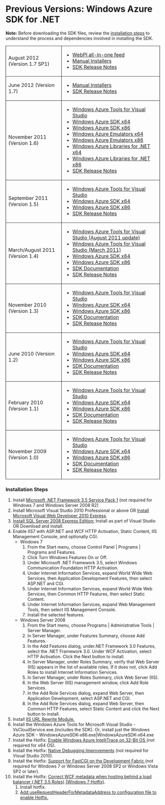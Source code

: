 <properties linkid="downloads-.net-archive" urlDisplayName="Windows Azure SDK Previous Releases" pageTitle="Windows Azure SDK for .NET previous release downloads" title="Windows Azure SDK for .NET previous release downloads" metaKeywords="download Azure SDK .NET" Description="Download previous versions of Windows Azure SDK for .NET." metaCanonical="" disqusComments="1" umbracoNaviHide="1" />


<h1>Previous Versions: Windows Azure SDK for .NET</h1><p><strong>Note:</strong> Before downloading the SDK files, review the <a href="#install">installation steps</a> to understand the process and dependencies involved in installing the SDK.</p>
<table border="1" cellspacing="0" cellpadding="10" style="border: #000000 0px solid;">
<tbody>

<tr>
<td style="width: 200px;">August 2012 (Version 1.7 SP1)</td>
<td style="width: 400px;">
<ul>
<li><a href="https://www.microsoft.com/web/handlers/webpi.ashx?command=getinstallerredirect&appid=vwdorvs11azurepack_1_7_1" target="_blank">WebPI all-in-one feed</a></li>
<li><a href="http://www.microsoft.com/en-us/download/details.aspx?id=30651" target="_blank">Manual Installers</a></li>
<li><a href="http://msdn.microsoft.com/en-us/library/windowsazure/jj156219.aspx" target="_blank">SDK Release Notes</a></li>
</ul>
</td>
</tr>

<tr>
<td style="width: 200px;">June 2012 (Version 1.7)</td>
<td style="width: 400px;">
<ul>
<li><a href="http://www.microsoft.com/en-us/download/details.aspx?id=29988" target="_blank">Manual Installers</a></li>
<li><a href="http://msdn.microsoft.com/en-us/library/windowsazure/jj156219.aspx" target="_blank">SDK Release Notes</a></li>
</ul>
</td>
</tr>

<tr>
<td style="width: 200px;">November 2011 (Version 1.6)</td>
<td style="width: 400px;">
<ul>
<li><a href="http://download.microsoft.com/download/D/F/4/DF442AB0-FAAE-44FF-A04E-F41E72FE6B6F/WindowsAzureTools.VS100.exe" target="_blank">Windows Azure Tools for Visual Studio</a></li>
<li><a href="http://download.microsoft.com/download/D/F/4/DF442AB0-FAAE-44FF-A04E-F41E72FE6B6F/WindowsAzureSDK-x64.msi" target="_blank">Windows Azure SDK x64</a></li>
<li><a href="http://download.microsoft.com/download/D/F/4/DF442AB0-FAAE-44FF-A04E-F41E72FE6B6F/WindowsAzureSDK-x86.msi" target="_blank">Windows Azure SDK x86</a></li>
<li><a href="http://download.microsoft.com/download/D/F/4/DF442AB0-FAAE-44FF-A04E-F41E72FE6B6F/WindowsAzureEmulator-x64.exe" target="_blank">Windows Azure Emulators x64</a></li>
<li><a href="http://download.microsoft.com/download/D/F/4/DF442AB0-FAAE-44FF-A04E-F41E72FE6B6F/WindowsAzureEmulator-x86.exe" target="_blank">Windows Azure Emulators x86</a></li>
<li><a href="http://download.microsoft.com/download/D/F/4/DF442AB0-FAAE-44FF-A04E-F41E72FE6B6F/WindowsAzureLibsForNet-x64.msi" target="_blank">Windows Azure Libraries for .NET x64</a></li>
<li><a href="http://download.microsoft.com/download/D/F/4/DF442AB0-FAAE-44FF-A04E-F41E72FE6B6F/WindowsAzureLibsForNet-x86.msi" target="_blank">Windows Azure Libraries for .NET x86</a></li>
<li><a href="http://msdn.microsoft.com/en-us/library/windowsazure/hh552718" target="_blank">SDK Release Notes</a></li>
</ul>
</td>
</tr>
<tr>
<td style="width: 200px;">September 2011 (Version 1.5)</td>
<td style="width: 400px;">
<ul>
<li><a href="http://download.microsoft.com/download/2/A/7/2A7DC494-73E4-4CED-8CB3-000A4B95CBC5/VSCloudService.VS100.en-us.msi" target="_blank">Windows Azure Tools for Visual Studio</a></li>
<li><a href="http://download.microsoft.com/download/2/A/7/2A7DC494-73E4-4CED-8CB3-000A4B95CBC5/WindowsAzureSDK-x64.exe" target="_blank">Windows Azure SDK x64</a></li>
<li><a href="http://download.microsoft.com/download/2/A/7/2A7DC494-73E4-4CED-8CB3-000A4B95CBC5/WindowsAzureSDK-x86.exe" target="_blank">Windows Azure SDK x86</a></li>
<li><a href="http://msdn.microsoft.com/en-us/library/windowsazure/hh403991.aspx" target="_blank">SDK Release Notes</a></li>
</ul>
</td>
</tr>
<tr>
<td style="width: 200px;">March/August 2011 (Version 1.4)</td>
<td style="width: 400px;">
<ul>
<li><a href="http://download.microsoft.com/download/E/E/E/EEE5FE31-E91F-4411-9786-54FD57B41588/VSCloudService.VS100.en-us.msi " target="_blank">Windows Azure Tools for Visual Studio (August 2011 update)</a></li>
<li><a href="http://download.microsoft.com/download/3/3/2/3321A9FA-64C3-463F-981A-4E17FC29B15B/VSCloudService.VS100.en-us.msi" target="_blank">Windows Azure Tools for Visual Studio (March 2011)</a></li>
<li><a href="http://download.microsoft.com/download/3/3/2/3321A9FA-64C3-463F-981A-4E17FC29B15B/WindowsAzureSDK-x64.exe" target="_blank">Windows Azure SDK x64</a></li>
<li><a href="http://download.microsoft.com/download/3/3/2/3321A9FA-64C3-463F-981A-4E17FC29B15B/WindowsAzureSDK-x86.exe " target="_blank">Windows Azure SDK x86</a></li>
<li><a href="http://download.microsoft.com/download/3/3/2/3321A9FA-64C3-463F-981A-4E17FC29B15B/WindowsAzureSDK.chm " target="_blank">SDK Documentation</a></li>
<li><a href="http://msdn.microsoft.com/en-us/library/windowsazure/gg680300.aspx" target="_blank">SDK Release Notes</a></li>
</ul>
</td>
</tr>
<tr>
<td style="width: 200px;">November 2010 (Version 1.3)</td>
<td style="width: 400px;">
<ul>
<li><a href="http://download.microsoft.com/download/8/5/D/85DD951E-5B68-4B31-847A-075D5B1396BC/VSCloudService.exe" target="_blank">Windows Azure Tools for Visual Studio</a></li>
<li><a href="http://download.microsoft.com/download/8/5/D/85DD951E-5B68-4B31-847A-075D5B1396BC/rdsdk-x64.exe" target="_blank">Windows Azure SDK x64</a></li>
<li><a href="http://download.microsoft.com/download/8/5/D/85DD951E-5B68-4B31-847A-075D5B1396BC/rdsdk-x86.exe" target="_blank">Windows Azure SDK x86</a></li>
<li><a href="http://download.microsoft.com/download/8/5/D/85DD951E-5B68-4B31-847A-075D5B1396BC/WindowsAzureSDK.CHM " target="_blank">SDK Documentation</a></li>
<li><a href="http://msdn.microsoft.com/en-us/library/windowsazure/gg465715.aspx" target="_blank">SDK Release Notes</a></li>
</ul>
</td>
</tr>
<tr>
<td style="width: 200px;">June 2010 (Version 1.2)</td>
<td style="width: 400px;">
<ul>
<li><a href="http://download.microsoft.com/DOWNLOAD/1/F/9/1F96D60F-EBE9-44CB-BD58-88C2EC14929E/VSCLOUDSERVICE.EXE" target="_blank">Windows Azure Tools for Visual Studio</a></li>
<li><a href="http://download.microsoft.com/DOWNLOAD/1/A/4/1A4A1EBD-0360-42D9-B418-BE77023060E1/WINDOWSAZURESDK-X64.EXE" target="_blank">Windows Azure SDK x64</a></li>
<li><a href="http://download.microsoft.com/DOWNLOAD/1/A/4/1A4A1EBD-0360-42D9-B418-BE77023060E1/WINDOWSAZURESDK-X86.EXE" target="_blank">Windows Azure SDK x86</a></li>
<li><a href="http://download.microsoft.com/DOWNLOAD/1/A/4/1A4A1EBD-0360-42D9-B418-BE77023060E1/WindowsAzureSDK.chm" target="_blank">SDK Documentation</a></li>
<li><a href="http://download.microsoft.com/DOWNLOAD/1/A/4/1A4A1EBD-0360-42D9-B418-BE77023060E1/relnotes.htm
" target="_blank">SDK Release Notes</a></li>
</ul>
</td>
</tr>
<tr>
<td style="width: 200px;">February 2010 (Version 1.1)</td>
<td style="width: 400px;">
<ul>
<li><a href="http://download.microsoft.com/DOWNLOAD/5/5/E/55E49560-47A8-4E9E-B3A5-FF8FDB37046B/VSCLOUDSERVICE.EXE" target="_blank">Windows Azure Tools for Visual Studio</a></li>
<li><a href="http://download.microsoft.com/DOWNLOAD/E/B/5/EB5EDB1A-A91A-44C8-BF56-EF4522BD4532/WINDOWSAZURESDK-x64.msi" target="_blank">Windows Azure SDK x64</a></li>
<li><a href="http://download.microsoft.com/DOWNLOAD/E/B/5/EB5EDB1A-A91A-44C8-BF56-EF4522BD4532/WINDOWSAZURESDK-x86.msi" target="_blank">Windows Azure SDK x86</a></li>
<li><a href="http://download.microsoft.com/DOWNLOAD/1/A/4/1A4A1EBD-0360-42D9-B418-BE77023060E1/WindowsAzureSDK.chm" target="_blank">SDK Documentation</a></li>
<li><a href="http://download.microsoft.com/DOWNLOAD/E/B/5/EB5EDB1A-A91A-44C8-BF56-EF4522BD4532/relnotes.htm" target="_blank">SDK Release Notes</a></li>
</ul>
</td>
</tr>
<tr>
<td style="width: 200px;">November 2009 (Version 1.0)</td>
<td style="width: 400px;">
<ul>
<li><a href="http://download.microsoft.com/DOWNLOAD/9/D/2/9D2145F1-B6B2-40D8-ABB3-B0748490DB72/VSCLOUDSERVICE.EXE" target="_blank">Windows Azure Tools for Visual Studio</a></li>
<li><a href="http://download.microsoft.com/DOWNLOAD/D/0/D/D0D2D81B-0D7C-400C-BEAD-6CC67B48EB72/WINDOWSAZURESDK-X64.MSI" target="_blank">Windows Azure SDK x64</a></li>
<li><a href="http://download.microsoft.com/DOWNLOAD/D/0/D/D0D2D81B-0D7C-400C-BEAD-6CC67B48EB72/WINDOWSAZURESDK-X86.MSI" target="_blank">Windows Azure SDK x86</a></li>
<li><a href="http://download.microsoft.com/DOWNLOAD/D/0/D/D0D2D81B-0D7C-400C-BEAD-6CC67B48EB72/WINDOWSAZURESDK.CHM" target="_blank">SDK Documentation</a></li>
<li><a href="http://download.microsoft.com/DOWNLOAD/D/0/D/D0D2D81B-0D7C-400C-BEAD-6CC67B48EB72/relnotes.htm" target="_blank">SDK Release Notes</a></li>
</ul>
</td>
</tr>
</tbody>
</table>
<h3><a name="install"></a>Installation Steps</h3>
<ol>
<li>Install <a href="http://www.microsoft.com/download/en/details.aspx?displaylang=en&amp;id=22">Microsoft .NET Framework 3.5 Service Pack 1</a> (not required for Windows 7 and Windows Server 2008 R2)</li>
<li>Install Microsoft Visual Studio 2010 Professional or above OR <a href="http://www.microsoft.com/express/Web/">Install Microsoft Visual Web Developer 2010 Express</a>.</li>
<li><a href="http://www.microsoft.com/downloads/en/details.aspx?FamilyID=58ce885d-508b-45c8-9fd3-118edd8e6fff&amp;displaylang=en">Install SQL Server 2008 Express Edition:</a> Install as part of Visual Studio OR Download and install.</li>
<li>Enable IIS7 with ASP.NET and WCF HTTP Activation, Static Content, IIS Management Console, and optionally CGI.
<ul>
<li>Windows 7<ol>
<li>From the Start menu, choose Control Panel | Programs | Programs and Features.</li>
<li>Click Turn Windows Features On or Off.</li>
<li>Under Microsoft .NET Framework 3.5, select Windows Communication Foundation HTTP Activation.</li>
<li>Under Internet Information Services, expand World Wide Web Services, then Application Development Features, then select ASP.NET and CGI.</li>
<li>Under Internet Information Services, expand World Wide Web Services, then Common HTTP Features, then select Static Content.</li>
<li>Under Internet Information Services, expand Web Management Tools, then select IIS Management Console.</li>
<li>Install the selected features.</li>
</ol></li>
<li>Windows Server 2008<ol>
<li>From the Start menu, choose Programs | Administrative Tools | Server Manager.</li>
<li>In Server Manager, under Features Summary, choose Add Features.</li>
<li>In the Add Features dialog, under.NET Framework 3.0 Features, select the .NET Framework 3.0. Under WCF Activation, select HTTP Activation. Click the Next button to install.</li>
<li>In Server Manager, under Roles Summary, verify that Web Server (IIS) appears in the list of available roles. If it does not, click Add Roles to install Internet Information Services.</li>
<li>In Server Manager, under Roles Summary, click Web Server (IIS).</li>
<li>In the Web Server (IIS) management window, click Add Role Services.</li>
<li>In the Add Role Services dialog, expand Web Server, then Application Development, select ASP.NET and CGI.</li>
<li>In the Add Role Services dialog, expand Web Server, then Common HTTP Features, select Static Content and click the Next button to install.</li>
</ol></li>
</ul>
</li>
<li>Install <a href="http://www.iis.net/download/urlrewrite">IIS URL Rewrite Module.</a></li>
<li>Install the Windows Azure Tools for Microsoft Visual Studio - VsCloudService.exe.(includes the SDK). Or, install just the Windows Azure SDK - WindowsAzureSDK-x86.exe|WindowsAzureSDK-x64.exe</li>
<li>Install the Hotfix: <a href="http://go.microsoft.com/fwlink/?LinkId=191542">Enable Windows Azure IntelliTrace on 32-Bit OS </a>(not required for x64 OS).</li>
<li>Install the Hotfix: <a href="http://go.microsoft.com/fwlink/?LinkId=145526">Native Debugging Improvements</a> (not required for Visual Studio 2010).</li>
<li>Install the Hotfix: <a href="http://support.microsoft.com/kb/967131">Support for FastCGI on the Development Fabric </a>(not required for Windows 7 or Windows Server 2008 SP2 or Windows Vista SP2 or later).</li>
<li>Install the Hotfix: <a href="http://code.msdn.microsoft.com/KB971842">Correct WCF metadata when hosting behind a load balancer (.NET 3.5 Roles)</a> <a href="http://code.msdn.microsoft.com/KB981002">(Windows 7 Hotfix)</a>.<ol>
<li>Install hotfix.</li>
<li><a href="http://support.microsoft.com/KB/971842">Add useRequestHeaderForMetadataAddress to configuration file to enable Hotfix.</a></li>
</ol></li>
</ol>